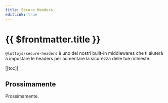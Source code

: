 ```yaml
---
title: Secure Headers
editLink: true
---
```


# {{ $frontmatter.title }}

`@lottojs/secure-headers` è uno dei nostri built-in middlewares che ti aiuterà a impostare le headers per aumentare la sicurezza delle tue richieste.

[[toc]]

## Prossimamente

Prossimamente.